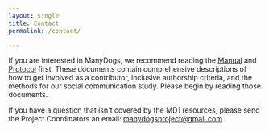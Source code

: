 ```yaml
---
layout: single
title: Contact
permalink: /contact/

---
```


If you are interested in ManyDogs, we recommend reading the [Manual](https://docs.google.com/document/d/1iuYElQSssoOMVC3nu7BLrFZovoM0TIEqmGM1bUaYbpo/edit?usp=sharing) and [Protocol](https://docs.google.com/document/d/1IV2h2YXmyYpOw0U3IgxxQZD8zlkc0VHcencWx1fJm4s/edit?usp=sharing) first. These documents contain comprehensive descriptions of how to get involved as a contributor, inclusive authorship criteria, and the methods for our social communication study. Please begin by reading those documents. 

If you have a question that isn't covered by the MD1 resources, please send the Project Coordinators an email: [manydogsproject@gmail.com](mailto:manydogsproject@gmail.com)
